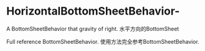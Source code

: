 # HorizontalBottomSheetBehavior-
A BottomSheetBehavior that gravity of right.  水平方向的BottomSheet

Full reference BottomSheetBehavior.
使用方法完全参考BottomSheetBehavior.
